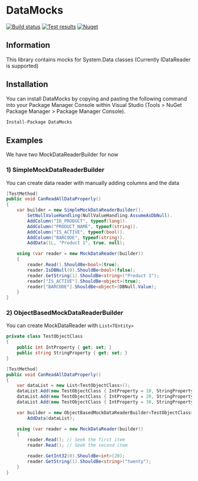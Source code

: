 # DataMocks
[![Build status](https://ci.appveyor.com/api/projects/status/lbdbfyux2xt5jx4k?svg=true)](https://ci.appveyor.com/project/sadedil/datamocks-ekfm1)
[![Test results](https://img.shields.io/appveyor/tests/sadedil/DataMocks-ekfm1.svg)](https://ci.appveyor.com/project/sadedil/datamocks-ekfm1/build/tests)
[![Nuget](https://img.shields.io/nuget/v/DataMocks.svg)](https://www.nuget.org/packages/DataMocks/)

## Information
This library contains mocks for System.Data classes (Currently IDataReader is supported)

## Installation
You can install DataMocks by copying and pasting the following command into your Package Manager Console within Visual Studio (Tools > NuGet Package Manager > Package Manager Console).

```bash
Install-Package DataMocks
```

## Examples

We have two MockDataReaderBuilder for now

### 1) SimpleMockDataReaderBuilder

You can create data reader with manually adding columns and the data

```C#
[TestMethod]
public void CanReadAllDataProperly()
{
    var builder = new SimpleMockDataReaderBuilder().
        SetNullValueHandling(NullValueHandling.AssumeAsDbNull).
        AddColumn("ID_PRODUCT", typeof(long)).
        AddColumn("PRODUCT_NAME", typeof(string)).
        AddColumn("IS_ACTIVE", typeof(bool)).
        AddColumn("BARCODE", typeof(string)).
        AddData(1L, "Product 1", true, null);

    using (var reader = new MockDataReader(builder))
    {
        reader.Read().ShouldBe<bool>(true);
        reader.IsDBNull(0).ShouldBe<bool>(false);
        reader.GetString(1).ShouldBe<string>("Product 1");
        reader["IS_ACTIVE"].ShouldBe<object>(true);
        reader["BARCODE"].ShouldBe<object>(DBNull.Value);
    }
}
```

### 2) ObjectBasedMockDataReaderBuilder

You can create MockDataReader with `List<TEntity>`

```C#
private class TestObjectClass
{
    public int IntProperty { get; set; }
    public string StringProperty { get; set; }
}
```

```C#
[TestMethod]
public void CanReadAllDataProperly()
{
    var dataList = new List<TestObjectClass>();
    dataList.Add(new TestObjectClass { IntProperty = 10, StringProperty = "ten" });
    dataList.Add(new TestObjectClass { IntProperty = 20, StringProperty = "twenty" });
    dataList.Add(new TestObjectClass { IntProperty = 30, StringProperty = "thirty" });

    var builder = new ObjectBasedMockDataReaderBuilder<TestObjectClass>().
        AddData(dataList);

    using (var reader = new MockDataReader(builder))
    {
        reader.Read(); // Seek the first item
        reader.Read(); // Seek the second item

        reader.GetInt32(0).ShouldBe<int>(20);
        reader.GetString(1).ShouldBe<string>("twenty");
    }
}
```